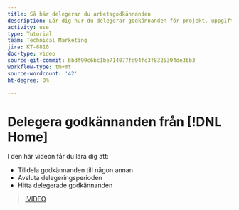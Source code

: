 ```yaml
---
title: Så här delegerar du arbetsgodkännanden
description: Lär dig hur du delegerar godkännanden för projekt, uppgifter, utgåvor och tidkort till en annan användare.
activity: use
type: Tutorial
team: Technical Marketing
jira: KT-8810
doc-type: video
source-git-commit: bbdf99c6bc1be714077fd94fc3f8325394de36b3
workflow-type: tm+mt
source-wordcount: '42'
ht-degree: 0%

---
```


# Delegera godkännanden från [!DNL Home]

I den här videon får du lära dig att:

* Tilldela godkännanden till någon annan
* Avsluta delegeringsperioden
* Hitta delegerade godkännanden

>[!VIDEO](https://video.tv.adobe.com/v/336094/?quality=12&learn=on&enablevpops=1)

<!--
learn more URLS
Delegate approval request
-->
